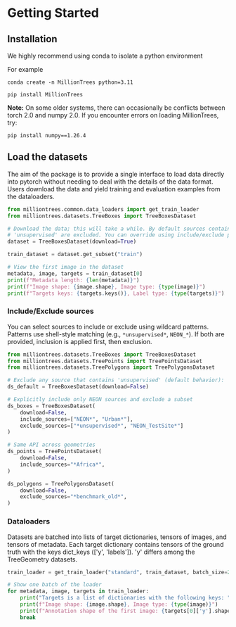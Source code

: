 # Getting Started

## Installation

We highly recommend using conda to isolate a python environment

For example

```
conda create -n MillionTrees python=3.11
```

```
pip install MillionTrees
```

**Note:** On some older systems, there can occasionally be conflicts between torch 2.0 and numpy 2.0. If you encounter errors on loading MillionTrees, try:

```
pip install numpy==1.26.4
```

## Load the datasets

The aim of the package is to provide a single interface to load data directly into pytorch without needing to deal with the details of the data format. Users download the data and yield training and evaluation examples from the dataloaders.

```python
from milliontrees.common.data_loaders import get_train_loader
from milliontrees.datasets.TreeBoxes import TreeBoxesDataset

# Download the data; this will take a while. By default sources containing
# 'unsupervised' are excluded. You can override using include/exclude patterns.
dataset = TreeBoxesDataset(download=True)

train_dataset = dataset.get_subset("train")

# View the first image in the dataset
metadata, image, targets = train_dataset[0]
print(f"Metadata length: {len(metadata)}")
print(f"Image shape: {image.shape}, Image type: {type(image)}")
print(f"Targets keys: {targets.keys()}, Label type: {type(targets)}")
```

### Include/Exclude sources

You can select sources to include or exclude using wildcard patterns. Patterns use shell-style matching (e.g., `*unsupervised*`, `NEON_*`). If both are provided, inclusion is applied first, then exclusion.

```python
from milliontrees.datasets.TreeBoxes import TreeBoxesDataset
from milliontrees.datasets.TreePoints import TreePointsDataset
from milliontrees.datasets.TreePolygons import TreePolygonsDataset

# Exclude any source that contains 'unsupervised' (default behavior):
ds_default = TreeBoxesDataset(download=False)

# Explicitly include only NEON sources and exclude a subset
ds_boxes = TreeBoxesDataset(
    download=False,
    include_sources=["NEON*", "Urban*"],
    exclude_sources=["*unsupervised*", "NEON_TestSite*"]
)

# Same API across geometries
ds_points = TreePointsDataset(
    download=False,
    include_sources="*Africa*",
)

ds_polygons = TreePolygonsDataset(
    download=False,
    exclude_sources="*benchmark_old*",
)
```

### Dataloaders

Datasets are batched into lists of target dictionaries, tensors of images, and tensors of metadata.
Each target dictionary contains tensors of the ground truth with the keys dict_keys
(['y', 'labels']). 'y' differs among the TreeGeometry datasets.

```python
train_loader = get_train_loader("standard", train_dataset, batch_size=2)

# Show one batch of the loader
for metadata, image, targets in train_loader:
    print("Targets is a list of dictionaries with the following keys: ", targets[0].keys())
    print(f"Image shape: {image.shape}, Image type: {type(image)}")
    print(f"Annotation shape of the first image: {targets[0]['y'].shape}")
    break
```